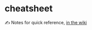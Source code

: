 # cheatsheet
:writing_hand: Notes for quick reference, [in the wiki](https://github.com/gcholette/cheatsheet/wiki)
